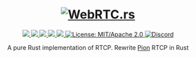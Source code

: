 <h1 align="center">
 <a href="https://webrtc.rs"><img src="./doc/webrtc.rs.png" alt="WebRTC.rs"></a>
 <br>
</h1>
<p align="center">
 <a href="https://github.com/webrtc-rs/rtcp/actions">
  <img src="https://github.com/webrtc-rs/rtcp/workflows/cargo/badge.svg">
 </a>
 <a href="https://codecov.io/gh/webrtc-rs/rtcp">
  <img src="https://codecov.io/gh/webrtc-rs/rtcp/branch/main/graph/badge.svg">
 </a>
 <a href="https://deps.rs/repo/github/webrtc-rs/rtcp">
  <img src="https://deps.rs/repo/github/webrtc-rs/rtcp/status.svg">
 </a>
 <a href="https://crates.io/crates/rtcp">
  <img src="https://img.shields.io/crates/v/rtcp.svg">
 </a>
 <a href="https://docs.rs/rtcp">
  <img src="https://docs.rs/rtcp/badge.svg">
 </a>
 <a href="https://doc.rust-lang.org/1.6.0/complement-project-faq.html#why-dual-mitasl2-license">
  <img src="https://img.shields.io/badge/license-MIT%2FApache--2.0-blue" alt="License: MIT/Apache 2.0">
 </a>
 <a href="https://discord.gg/4Ju8UHdXMs">
  <img src="https://img.shields.io/discord/800204819540869120?logo=discord" alt="Discord">
 </a>
</p>
<p align="center">
 A pure Rust implementation of RTCP. Rewrite <a href="https://github.com/pion/rtcp/releases/tag/v1.2.9">Pion</a> RTCP in Rust
</p>
